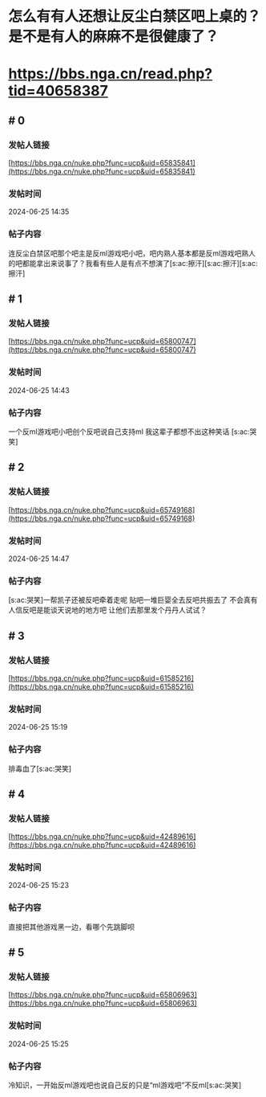 # 怎么有有人还想让反尘白禁区吧上桌的？是不是有人的麻麻不是很健康了？
# https://bbs.nga.cn/read.php?tid=40658387

## \# 0
### 发帖人链接
[https://bbs.nga.cn/nuke.php?func=ucp&uid=65835841](https://bbs.nga.cn/nuke.php?func=ucp&uid=65835841)
### 发帖时间
2024-06-25 14:35
### 帖子内容
连反尘白禁区吧那个吧主是反ml游戏吧小吧，吧内熟人基本都是反ml游戏吧熟人的吧都能拿出来说事了？我看有些人是有点不想演了[s:ac:擦汗][s:ac:擦汗][s:ac:擦汗]
## \# 1
### 发帖人链接
[https://bbs.nga.cn/nuke.php?func=ucp&uid=65800747](https://bbs.nga.cn/nuke.php?func=ucp&uid=65800747)
### 发帖时间
2024-06-25 14:43
### 帖子内容
一个反ml游戏吧小吧创个反吧说自己支持ml
我这辈子都想不出这种笑话
[s:ac:哭笑]
## \# 2
### 发帖人链接
[https://bbs.nga.cn/nuke.php?func=ucp&uid=65749168](https://bbs.nga.cn/nuke.php?func=ucp&uid=65749168)
### 发帖时间
2024-06-25 14:47
### 帖子内容
[s:ac:哭笑]一帮凯子还被反吧牵着走呢
贴吧一堆巨婴全去反吧共振去了   不会真有人信反吧是能谈天说地的地方吧    让他们去那里发个丹丹人试试？
## \# 3
### 发帖人链接
[https://bbs.nga.cn/nuke.php?func=ucp&uid=61585216](https://bbs.nga.cn/nuke.php?func=ucp&uid=61585216)
### 发帖时间
2024-06-25 15:19
### 帖子内容
排毒血了[s:ac:哭笑]
## \# 4
### 发帖人链接
[https://bbs.nga.cn/nuke.php?func=ucp&uid=42489616](https://bbs.nga.cn/nuke.php?func=ucp&uid=42489616)
### 发帖时间
2024-06-25 15:23
### 帖子内容
直接把其他游戏黑一边，看哪个先跳脚呗
## \# 5
### 发帖人链接
[https://bbs.nga.cn/nuke.php?func=ucp&uid=65806963](https://bbs.nga.cn/nuke.php?func=ucp&uid=65806963)
### 发帖时间
2024-06-25 15:25
### 帖子内容
冷知识，一开始反ml游戏吧也说自己反的只是“ml游戏吧”不反ml[s:ac:哭笑]
